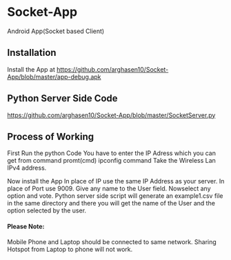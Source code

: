 # Socket-App
Android App(Socket based Client)
## Installation
Install the App at https://github.com/arghasen10/Socket-App/blob/master/app-debug.apk

## Python Server Side Code
https://github.com/arghasen10/Socket-App/blob/master/SocketServer.py

## Process of Working
First Run the python Code
You have to enter the IP Adress which you can get from command promt(cmd) ipconfig command 
Take the Wireless Lan IPv4 address.

Now install the App 
In place of IP use the same IP Address as your server. In place of Port use 9009.
Give any name to the User field. Nowselect any option and vote.
Python server side script will generate an example1.csv file in the same directory and there you will get the name of the User and the option selected by the user.

#### Please Note: 
Mobile Phone and Laptop should be connected to same network. Sharing Hotspot from Laptop to phone will not work. 

